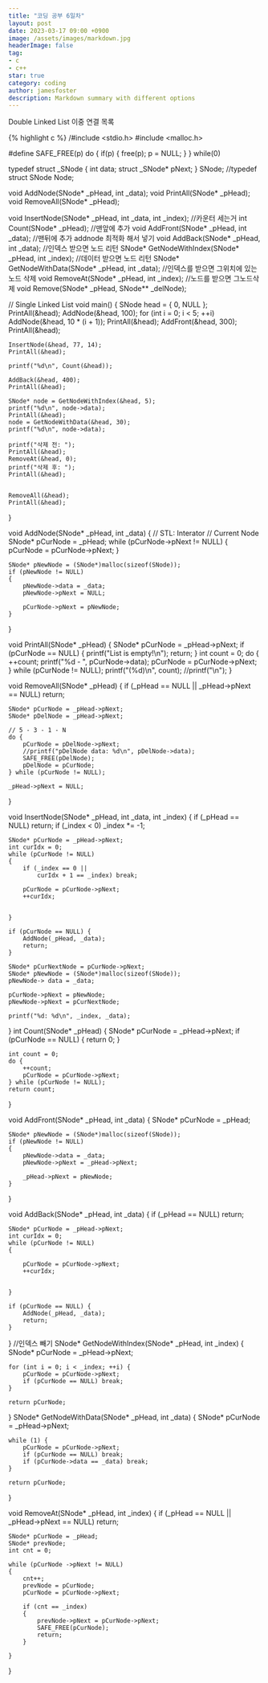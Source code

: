 ```yaml
---
title: "코딩 공부 6일차"
layout: post
date: 2023-03-17 09:00 +0900
image: /assets/images/markdown.jpg
headerImage: false
tag:
- c
- c++
star: true
category: coding
author: jamesfoster
description: Markdown summary with different options
---
```


Double Linked List 이중 연결 목록


{% highlight c %}
/#include <stdio.h>
#include <malloc.h>


#define SAFE_FREE(p) do { if(p) { free(p); p = NULL; } } while(0)


typedef struct _SNode
{
	int data;
	struct _SNode* pNext;
} SNode;
//typedef struct SNode Node;

void AddNode(SNode* _pHead, int _data);
void PrintAll(SNode* _pHead);
void RemoveAll(SNode* _pHead);

void InsertNode(SNode* _pHead, int _data, int _index);
//카운터 세는거
int Count(SNode* _pHead);
//맨앞에 추가
void AddFront(SNode* _pHead, int _data);
//맨뒤에 추가 addnode 최적화 해서 넣기
void AddBack(SNode* _pHead, int _data);
//인덱스 받으면 노드 리턴
SNode* GetNodeWithIndex(SNode* _pHead, int _index);
//데이터 받으면 노드 리턴
SNode* GetNodeWithData(SNode* _pHead, int _data);
//인덱스를 받으면 그위치에 있는 노드 삭제
void RemoveAt(SNode* _pHead, int _index);
//노드를 받으면 그노드삭제
void Remove(SNode* _pHead, SNode** _delNode);

// Single Linked List
void main()
{
	SNode head = { 0, NULL };
	PrintAll(&head);
	AddNode(&head, 100);
	for (int i = 0; i < 5; ++i)
		AddNode(&head, 10 * (i + 1));
	PrintAll(&head);
	AddFront(&head, 300);
	PrintAll(&head);

	InsertNode(&head, 77, 14);
	PrintAll(&head);

	printf("%d\n", Count(&head));

	AddBack(&head, 400);
	PrintAll(&head);

	SNode* node = GetNodeWithIndex(&head, 5);
	printf("%d\n", node->data);
	PrintAll(&head);
	node = GetNodeWithData(&head, 30);
	printf("%d\n", node->data);

	printf("삭제 전: ");
	PrintAll(&head);
	RemoveAt(&head, 0);
	printf("삭제 후: ");
	PrintAll(&head);


	RemoveAll(&head);
	PrintAll(&head);
}

void AddNode(SNode* _pHead, int _data)
{
	// STL: Interator
	// Current Node
	SNode* pCurNode = _pHead;
	while (pCurNode->pNext != NULL)
	{
		pCurNode = pCurNode->pNext;
	}

	SNode* pNewNode = (SNode*)malloc(sizeof(SNode));
	if (pNewNode != NULL)
	{
		pNewNode->data = _data;
		pNewNode->pNext = NULL;

		pCurNode->pNext = pNewNode;
	}
}

void PrintAll(SNode* _pHead)
{
	SNode* pCurNode = _pHead->pNext;
	if (pCurNode == NULL) {
		printf("List is empty!\n");
		return;
	}
	int count = 0;
	do {
		++count;
		printf("%d - ", pCurNode->data);
		pCurNode = pCurNode->pNext;
	} while (pCurNode != NULL);
	printf("(%d)\n", count);
	//printf("\n");
}

void RemoveAll(SNode* _pHead)
{
	if (_pHead == NULL ||
		_pHead->pNext == NULL) return;

	SNode* pCurNode = _pHead->pNext;
	SNode* pDelNode = _pHead->pNext;

	// 5 - 3 - 1 - N
	do {
		pCurNode = pDelNode->pNext;
		//printf("pDelNode data: %d\n", pDelNode->data);
		SAFE_FREE(pDelNode);
		pDelNode = pCurNode;
	} while (pCurNode != NULL);

	_pHead->pNext = NULL;
}

void InsertNode(SNode* _pHead, int _data, int _index)
{
	if (_pHead == NULL) return;
	if (_index < 0) _index *= -1;

	SNode* pCurNode = _pHead->pNext;
	int curIdx = 0;
	while (pCurNode != NULL)
	{
		if (_index == 0 ||
			curIdx + 1 == _index) break;

		pCurNode = pCurNode->pNext;
		++curIdx;

		
	}

	if (pCurNode == NULL) {
		AddNode(_pHead, _data);
		return;
	}

	SNode* pCurNextNode = pCurNode->pNext;
	SNode* pNewNode = (SNode*)malloc(sizeof(SNode));
	pNewNode-> data = _data;

	pCurNode->pNext = pNewNode;
	pNewNode->pNext = pCurNextNode;

	printf("%d: %d\n", _index, _data);

}
int Count(SNode* _pHead) {
	SNode* pCurNode = _pHead->pNext;
	if (pCurNode == NULL) {
		return 0;
	}

	int count = 0;
	do {
		++count;
		pCurNode = pCurNode->pNext;
	} while (pCurNode != NULL);
	return count;
}

void AddFront(SNode* _pHead, int _data)
{
	SNode* pCurNode = _pHead;

	SNode* pNewNode = (SNode*)malloc(sizeof(SNode));
	if (pNewNode != NULL)
	{
		pNewNode->data = _data;
		pNewNode->pNext = _pHead->pNext;

		_pHead->pNext = pNewNode;
	}
}

void AddBack(SNode* _pHead, int _data)
{
	if (_pHead == NULL) return;

	SNode* pCurNode = _pHead->pNext;
	int curIdx = 0;
	while (pCurNode != NULL)
	{
		
		pCurNode = pCurNode->pNext;
		++curIdx;

		
	}

	if (pCurNode == NULL) {
		AddNode(_pHead, _data);
		return;
	}
}
//인덱스 빼기
SNode* GetNodeWithIndex(SNode* _pHead, int _index) {
	SNode* pCurNode = _pHead->pNext;
	
	for (int i = 0; i < _index; ++i) {
		pCurNode = pCurNode->pNext;
		if (pCurNode == NULL) break;
	}

	return pCurNode;
}
SNode* GetNodeWithData(SNode* _pHead, int _data) {
	SNode* pCurNode = _pHead->pNext;

	while (1) {
		pCurNode = pCurNode->pNext;
		if (pCurNode == NULL) break;
		if (pCurNode->data == _data) break;
	}

	return pCurNode;
}

void RemoveAt(SNode* _pHead, int _index)
{
	if  (_pHead == NULL ||
		_pHead->pNext == NULL) return;

	SNode* pCurNode = _pHead;
	SNode* prevNode;
	int cnt = 0;

	while (pCurNode ->pNext != NULL)
	{
		cnt++;
		prevNode = pCurNode;
		pCurNode = pCurNode->pNext;

		if (cnt == _index)
		{
			prevNode->pNext = pCurNode->pNext;
			SAFE_FREE(pCurNode);
			return;
		}

	}
}




